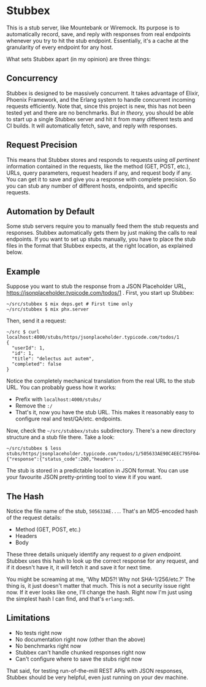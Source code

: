 # Stubbex

This is a stub server, like Mountebank or Wiremock. Its purpose is to
automatically record, save, and reply with responses from real endpoints
whenever you try to hit the stub endpoint. Essentially, it's a cache at
the granularity of every endpoint for any host.

What sets Stubbex apart (in my opinion) are three things:

## Concurrency

Stubbex is designed to be massively concurrent. It takes advantage of
Elixir, Phoenix Framework, and the Erlang system to handle concurrent
incoming requests efficiently. Note that, since this project is new, this
has not been tested yet and there are no benchmarks. But _in theory,_ you
should be able to start up a single Stubbex server and hit it from many
different tests and CI builds. It will automatically fetch, save, and
reply with responses.

## Request Precision

This means that Stubbex stores and responds to requests using _all
pertinent_ information contained in the requests, like the method (GET,
POST, etc.), URLs, query parameters, request headers if any, and request
body if any. You can get it to save and give you a response with complete
precision. So you can stub any number of different hosts, endpoints, and
specific requests.

## Automation by Default

Some stub servers require you to manually feed them the stub requests and
responses. Stubbex automatically gets them by just making the calls to
real endpoints. If you want to set up stubs manually, you have to place
the stub files in the format that Stubbex expects, at the right location,
as explained below.

## Example

Suppose you want to stub the response from a JSON Placeholder URL,
https://jsonplaceholder.typicode.com/todos/1 . First, you start up
Stubbex:

    ~/src/stubbex $ mix deps.get # First time only
    ~/src/stubbex $ mix phx.server

Then, send it a request:

    ~/src $ curl localhost:4000/stubs/https/jsonplaceholder.typicode.com/todos/1
    {
      "userId": 1,
      "id": 1,
      "title": "delectus aut autem",
      "completed": false
    }

Notice the completely mechanical translation from the real URL to the
stub URL. You can probably guess how it works:

* Prefix with `localhost:4000/stubs/`
* Remove the `:/`
* That's it, now you have the stub URL. This makes it reasonably easy to
  configure real and test/QA/etc. endpoints.

Now, check the `~/src/stubbex/stubs` subdirectory. There's a new
directory structure and a stub file there. Take a look:

    ~/src/stubbex $ less stubs/https/jsonplaceholder.typicode.com/todos/1/505633AE90C4EEC795F044DC9BB3FE58
    {"response":{"status_code":200,"headers"...

The stub is stored in a predictable location in JSON format. You can use
your favourite JSON pretty-printing tool to view it if you want.

## The Hash

Notice the file name of the stub, `505633AE...`. That's an MD5-encoded
hash of the request details:

* Method (GET, POST, etc.)
* Headers
* Body

These three details uniquely identify any request _to a given endpoint._
Stubbex uses this hash to look up the correct response for any request,
and if it doesn't have it, it will fetch it and save it for next time.

You might be screaming at me, 'Why MD5?! Why not SHA-1/256/etc.?' The
thing is, it just doesn't matter that much. This is not a security issue
right now. If it ever looks like one, I'll change the hash. Right now I'm
just using the simplest hash I can find, and that's `erlang:md5`.

## Limitations

* No tests right now
* No documentation right now (other than the above)
* No benchmarks right now
* Stubbex can't handle chunked responses right now
* Can't configure where to save the stubs right now

That said, for testing run-of-the-mill REST APIs with JSON responses,
Stubbex should be very helpful, even just running on your dev machine.
